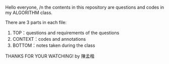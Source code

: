 Hello everyone, /n
the contents in this repository are questions and codes in my ALGORITHM class.

There are 3 parts in each file:
1. TOP：questions and requirements of the questions
2. CONTEXT：codes and annotations
3. BOTTOM：notes taken during the class

THANKS FOR YOUR WATCHING!
by 陳孟楷
